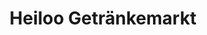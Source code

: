 ---
title: "Heiloo Getränkemarkt"
url: /hohenstein-ernstthal/heiloo-getraenkemarkt/
shop: Getränke
---